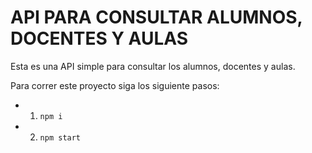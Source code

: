# API PARA CONSULTAR ALUMNOS, DOCENTES Y AULAS

Esta es una API simple para consultar los alumnos, docentes y aulas.

Para correr este proyecto siga los siguiente pasos:

- 1. `npm i`
- 2. `npm start`